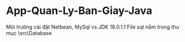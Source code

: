 # App-Quan-Ly-Ban-Giay-Java
Môi trường cài đặt Netbean, MySql vs JDK 18.0.1.1
File sql nằm trong thu mục \src\Database
